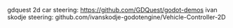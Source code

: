 gdquest 2d car steering: https://github.com/GDQuest/godot-demos
ivan skodje steering: github.com/ivanskodje-godotengine/Vehicle-Controller-2D